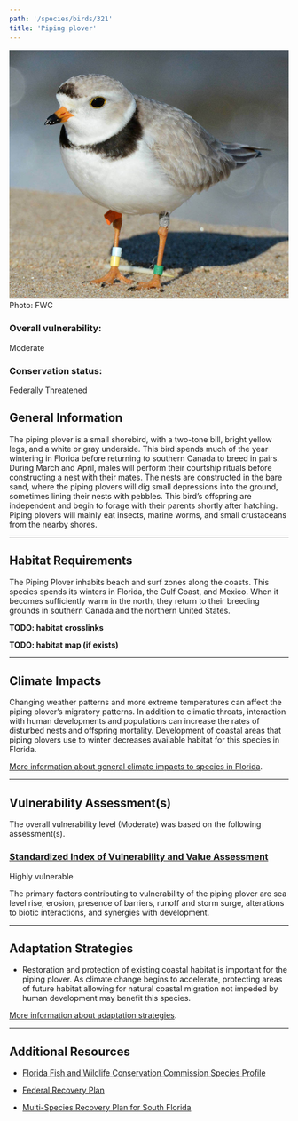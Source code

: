 ```yaml
---
path: '/species/birds/321'
title: 'Piping plover'
---
```


<content-header icon="shorebirds" title="Piping plover" subtitle="Charadrius melodus"></content-header>

<div id="TopSection">

<div class="header-photo"><img src="321.jpg" alt="Photo for Piping plover"/>
<figcaption>Photo: FWC</figcaption></div>

<div>

### Overall vulnerability:

<div class="vulnerability vulnerability-moderate">Moderate</div>

### Conservation status:

Federally Threatened

</div>
</div>

## General Information

The piping plover is a small shorebird, with a two-tone bill, bright yellow legs, and a white or gray underside. This bird spends much of the year wintering in Florida before returning to southern Canada to breed in pairs. During March and April, males will perform their courtship rituals before constructing a nest with their mates. The nests are constructed in the bare sand, where the piping plovers will dig small depressions into the ground, sometimes lining their nests with pebbles. This bird’s offspring are independent and begin to forage with their parents shortly after hatching. Piping plovers will mainly eat insects, marine worms, and small crustaceans from the nearby shores.

<hr />

## Habitat Requirements



The Piping Plover inhabits beach and surf zones along the coasts. This species spends its winters in Florida, the Gulf Coast, and Mexico. When it becomes sufficiently warm in the north, they return to their breeding grounds in southern Canada and the northern United States.

**TODO: habitat crosslinks**

**TODO: habitat map (if exists)**

<hr />

## Climate Impacts

Changing weather patterns and more extreme temperatures can affect the piping plover’s migratory patterns. In addition to climatic threats, interaction with human developments and populations can increase the rates of disturbed nests and offspring mortality. Development of coastal areas that piping plovers use to winter decreases available habitat for this species in Florida.

[More information about general climate impacts to species in Florida](/impacts/species).



<hr />

## Vulnerability Assessment(s)

The overall vulnerability level (Moderate) was based on the following assessment(s).
#### 
<div class="vulnerability-header">
<h3><a href="/impacts/vulnerability/sivva/species">Standardized Index of Vulnerability and Value Assessment</a></h3>
<div class="vulnerability vulnerability-high">Highly vulnerable</div>
</div> 

The primary factors contributing to vulnerability of the piping plover are sea level rise, erosion, presence of barriers, runoff and storm surge, alterations to biotic interactions, and synergies with development.


<hr />

## Adaptation Strategies

- Restoration and protection of existing coastal habitat is important for the piping plover.  As climate change begins to accelerate, protecting areas of future habitat allowing for natural coastal migration not impeded by human development may benefit this species.

[More information about adaptation strategies](/strategies).

<hr />


## Additional Resources

- [Florida Fish and Wildlife Conservation Commission Species Profile](https://myfwc.com/wildlifehabitats/profiles/birds/shorebirdsseabirds/piping-plover/)

- [Federal Recovery Plan](https://ecos.fws.gov/docs/recovery_plan/960502.pdf)

- [Multi-Species Recovery Plan for South Florida](https://ecos.fws.gov/docs/recovery_plan/sfl_msrp/SFL_MSRP_Species.pdf)
